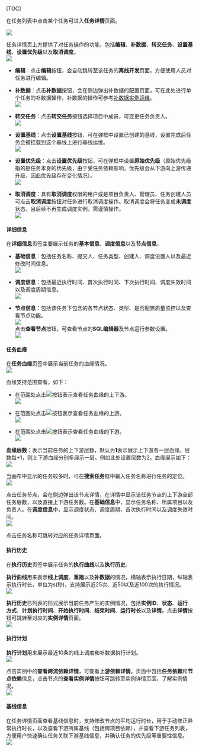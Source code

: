 [TOC]


在任务列表中点击某个任务可进入**任务详情**页面。

![](/documents/uploads/projects/EasyDataBook/202204/16e32bfff59ae09a.png)  

任务详情页上方提供了对任务操作的功能，包括**编辑**、**补数据**、**转交任务**、**设置基线**、**设置优先级**以及**取消调度**。  
![](/documents/uploads/projects/EasyDataBook/202204/16e32cda393a584e.png)  

- **编辑**：点击**编辑**按钮，会自动跳转至该任务的**离线开发**页面，方便使用人员对任务进行编辑。  
- **补数据**：点击**补数据**按钮，会在侧边弹出补数据的配置页面，可在此处进行单个任务的补数据操作，补数据的操作可参考[补数据实例运维](easytaskops_instance_ops_instance_complement.md)。  
![](/documents/uploads/projects/EasyDataBook/202204/16e32d82f4d637b9.png)  

- **转交任务**：点击**转交任务**按钮选择项目中成员，可变更任务负责人。  
![](/documents/uploads/projects/EasyDataBook/202204/16e32d9938ef7bec.png)  

- **设置基线**：点击**设置基线**按钮，可在弹框中设置已创建的基线，设置完成后任务会被挂载到这个基线上进行基线运维。  
![](/documents/uploads/projects/EasyDataBook/202204/16e32de09b595f17.png)  

- **设置优先级**：点击**设置优先级**按钮，可在弹框中设置**原始优先级**（原始优先级指的是任务本身的优先级，由于受任务依赖影响，优先级会从下游向上游传递升级，因此优先级存在变化情况）。  
![](/documents/uploads/projects/EasyDataBook/202204/16e32ec33ae782e5.png)  

- **取消调度**：具有**取消调度**权限的用户或是项目负责人、管理员、任务创建人员可点击**取消调度**按钮对任务进行取消调度操作。取消调度会将任务变成**未调度**状态，且后续不再生成调度实例，需谨慎操作。  
![](/documents/uploads/projects/EasyDataBook/202204/16e32f547243b015.png)  

#### **详细信息**

在**详细信息**页签主要展示任务的**基本信息**、**调度信息**以及**节点信息**。  

- **基础信息**：包括任务名称、提交人、任务类型、创建人、调度设置人以及最近修改时间信息。  
![](/documents/uploads/projects/EasyDataBook/202204/16e32fb9280d7862.png)  

- **调度信息**：包括最近执行时间、首次执行时间、下次执行时间、调度失效时间以及调度周期信息。  
![](/documents/uploads/projects/EasyDataBook/202204/16e32fc848daf575.png)  

- **节点信息**：包括该任务下包含的各节点状态、类型、是否配置质量监控以及查看节点功能。  
![](/documents/uploads/projects/EasyDataBook/202204/16e3306676114857.png)  
点击**查看节点**按钮，可查看节点的**SQL编辑器**及节点运行参数设置。  
![](/documents/uploads/projects/EasyDataBook/202204/16e331162ac376da.png)  

#### **任务血缘**

在**任务血缘**页签中展示当前任务的血缘情况。  
![](/documents/uploads/projects/EasyDataBook/202204/16e3310e87f403c1.png)  

血缘支持范围查看，如下：  

- 在范围处点击![](/documents/uploads/projects/EasyDataBook/202204/16e33124534c7037.png)按钮表示查看任务血缘的上下游。  
![](/documents/uploads/projects/EasyDataBook/202204/16e3312c59ef4d90.png)  

- 在范围处点击![](/documents/uploads/projects/EasyDataBook/202204/16e331319e816943.png)按钮表示查看任务血缘的上游。  
![](/documents/uploads/projects/EasyDataBook/202204/16e331356423fc9c.png)  

- 在范围处点击![](/documents/uploads/projects/EasyDataBook/202204/16e3313ac2226286.png)按钮表示查看任务血缘的下游。  
![](/documents/uploads/projects/EasyDataBook/202204/16e3317eb2e50a5e.png)  

**血缘层数**：表示当前任务的上下游层数，默认为**1**表示展示上下游各一层血缘。层数每+1，则上下游血缘分别多展示一层。例如此处设置层数为2，血缘展示如下：  
![](/documents/uploads/projects/EasyDataBook/202204/16e331ba2e9f94fa.png)  

当画布中显示的任务较多时，可在**搜索任务**框中输入任务名称进行任务的定位。  
![](/documents/uploads/projects/EasyDataBook/202204/16e33c06a35c6e54.png)  

点击任务节点，会在侧边弹出该节点详情，在详情中显示该任务节点的上下游全部任务层数，以及直接上下游任务数。在**基础信息**中，显示任务名称、所属项目以及负责人。在**调度信息**中，显示调度状态、调度周期、首次执行时间以及调度失效时间。  
![](/documents/uploads/projects/EasyDataBook/202204/16e34087440af633.png)  

点击任务名称可跳转对应的任务详情页面。   

#### **执行历史**

在**执行历史**页签中展示任务的**执行曲线**以及**执行历史**。  

**执行曲线**用来表示**线上调度**、**重跑**以及**补数据**的情况，横轴表示执行日期，纵轴表示执行时长，单位为s(秒)，支持展示近25次、近50以及近100次的执行情况。  
![](/documents/uploads/projects/EasyDataBook/202204/16e34408e8443c0c.png)  

**执行历史**已列表的形式展示当前任务产生的实例情况，包括**实例ID**、**状态**、**运行方式**、**计划执行时间**、**开始执行时间**、**结束时间**、**运行时长**以及**详情**。点击**详情**按钮可跳转至对应的**实例详情**页面。  
![](/documents/uploads/projects/EasyDataBook/202204/16e344698aa64834.png)  

#### **执行计划**

**执行计划**用来展示最近10条的线上调度和补数据执行计划。  
![](/documents/uploads/projects/EasyDataBook/202204/16e344ad24389c3f.png)  

点击实例中的**查看跨流依赖详情**，可查看**上游依赖详情**。页面中包括**任务依赖**和**节点依赖**信息，点击节点的**查看实例详情**按钮可跳转至实例详情页面，了解实例情况。  
![](/documents/uploads/projects/EasyDataBook/202204/16e344efa105c154.png)   

#### **基线信息**
在任务详情页面查看基线信息时，支持修改节点的平均运行时长，用于手动修正异常执行时长，以及查看下游所属基线（包括跨项目依赖），并查看下游任务列表，方便用户快速确认任务关联下游基线信息，并确认任务的优先级等重要性信息。   
![](../attachments/202311/1799e8d0e70fa687.png)